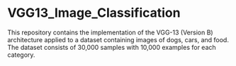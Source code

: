 # VGG13_Image_Classification
This repository contains the implementation of the VGG-13 (Version B) architecture applied to a dataset containing images of dogs, cars, and food. The dataset consists of 30,000 samples with 10,000 examples for each category.
